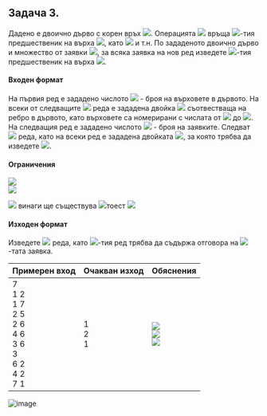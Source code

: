 ## Задача 3.

Дадено е двоично дърво с корен връх <img src="https://latex.codecogs.com/svg.latex?\Large&space;1">. Операцията <img src="https://latex.codecogs.com/svg.latex?\Large&space;pred(i,k)"> връща <img src="https://latex.codecogs.com/svg.latex?\Large&space;k">-тия предшественик на върха <img src="https://latex.codecogs.com/svg.latex?\Large&space;i">, като <img src="https://latex.codecogs.com/svg.latex?\Large&space;pred(i,0)=i,{\;}pred(i,1)=parent(i),{\;}pred(i,2)=parent(parent(i))"> и т.н. По зададеното двоично дърво и множество от заявки <img src="https://latex.codecogs.com/svg.latex?\Large&space;pred(i,k)">, за всяка заявка на нов ред изведете <img src="https://latex.codecogs.com/svg.latex?\Large&space;k">-тия предшественик на върха <img src="https://latex.codecogs.com/svg.latex?\Large&space;i">.

#### Входен формат

На първия ред е зададено числото <img src="https://latex.codecogs.com/svg.latex?\Large&space;N"> - броя на върховете в дървото. На всеки от следващите <img src="https://latex.codecogs.com/svg.latex?\Large&space;N-1"> реда е зададена двойка <img src="https://latex.codecogs.com/svg.latex?\Large&space;x_j,y_j"> съотвестваща на ребро в дървото, като върховете са номерирани с числата от <img src="https://latex.codecogs.com/svg.latex?\Large&space;1"> до <img src="https://latex.codecogs.com/svg.latex?\Large&space;N">. На следващия ред е зададено числото <img src="https://latex.codecogs.com/svg.latex?\Large&space;Q"> - броя на заявките. Следват <img src="https://latex.codecogs.com/svg.latex?\Large&space;Q"> реда, като на всеки ред е зададена двойката <img src="https://latex.codecogs.com/svg.latex?\Large&space;i{\;}k">, за която трябва да изведете <img src="https://latex.codecogs.com/svg.latex?\Large&space;pred(i,k)">.

#### Ограничения

<img src="https://latex.codecogs.com/svg.latex?\Large&space;1\le{N}\le{500000}"><br>
<img src="https://latex.codecogs.com/svg.latex?\Large&space;1\le{Q}\le{500000}"><br>

<img src="https://latex.codecogs.com/svg.latex?\Large&space;pred(i,k)"> винаги ще съществува <img src="https://latex.codecogs.com/svg.latex?\Large&space;\big(">тоест <img src="https://latex.codecogs.com/svg.latex?\Large&space;k\le{depth(i)}\big)">

#### Изходен формат

Изведете <img src="https://latex.codecogs.com/svg.latex?\Large&space;Q"> реда, като <img src="https://latex.codecogs.com/svg.latex?\Large&space;i">-тия ред трябва да съдържа отговора на <img src="https://latex.codecogs.com/svg.latex?\Large&space;i">-тата заявка.

Примерен вход|Очакван изход|Обяснения
-|-|-
7<br>1 2<br>1 7<br>2 5<br>2 6<br>4 6<br>3 6<br>3<br>6 2<br>4 2<br>7 1|1<br>2<br>1|<img src="https://latex.codecogs.com/svg.latex?\Large&space;pred(6,2)=parent(parent(6))=parent(2)=1"><br><img src="https://latex.codecogs.com/svg.latex?\Large&space;pred(4,2)=parent(parent(4))=parent(6)=2"><br><img src="https://latex.codecogs.com/svg.latex?\Large&space;pred(7,1)=parent(7)=1">

![image](assets/1542735573-c76d881c19-tree.png)






